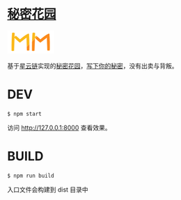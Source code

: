 # <a href="https://kreja.github.io/mm/index.html">秘密花园</a>

<img src="img/logo.png" width="107px" />

基于<a href="https://nebulas.io/">星云链</a>实现的<a href="https://kreja.github.io/mm/index.html">秘密花园</a>，<a href="https://kreja.github.io/mm/index.html">写下你的秘密</a>，没有出卖与背叛。

# DEV

```
$ npm start
```

访问 <a href="http://127.0.0.1:8000">http://127.0.0.1:8000</a> 查看效果。

# BUILD

```
$ npm run build
```

入口文件会构建到 dist 目录中